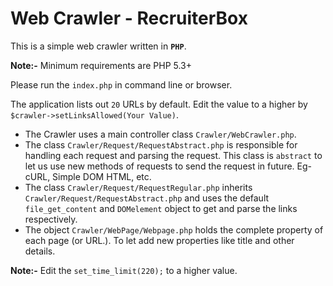 Web Crawler - RecruiterBox
============================

This is a simple web crawler written in **`PHP`**.

**Note:-** Minimum requirements are PHP 5.3+

Please run the `index.php` in command line or browser.

The application lists out `20` URLs by default.
Edit the value to a higher by `$crawler->setLinksAllowed(Your Value)`.

 - The Crawler uses a main controller class `Crawler/WebCrawler.php`.
 - The class `Crawler/Request/RequestAbstract.php` is responsible for handling each request and parsing the request. This class is `abstract` to let us use new methods of requests to send the request in future. Eg-cURL, Simple DOM HTML, etc.
 - The class `Crawler/Request/RequestRegular.php` inherits `Crawler/Request/RequestAbstract.php` and uses the default `file_get_content` and `DOMelement` object to get and parse the links respectively.
 - The object `Crawler/WebPage/Webpage.php` holds the complete property of each page (or URL.). To let add new properties like title and other details.


**Note:-** Edit the `set_time_limit(220);` to a higher value.
